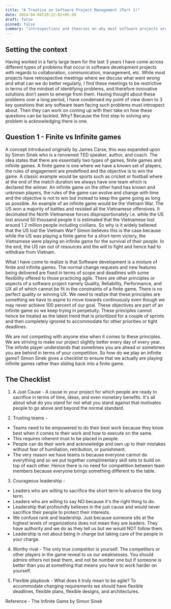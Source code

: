 ```yaml
---
title: "A Treatise on Software Project Management (Part 1)"
date: 2024-04-04T20:22:02+05:30
draft: false
pinned: false
summary: "introspections and theories on why most software projects are dysfunctional"
---
```


## Setting the context

Having worked in a fairly large team for the last 3 years I have come across different types of problems that occur in software development projects with regards to collaboration, communication, management, etc. While most projects have retrospective meetings where we discuss what went wrong and what can we do better regularly, I find these meetings to be restrictive in terms of the mindset of identifying problems, and therefore innovative solutions don’t seem to emerge from them. Having thought about these problems over a long period, I have condensed my point of view down to 3 key questions that any software team facing such problems must introspect about. Then they can work on coming up with their take on how these questions can be tackled. Why? Because the first step to solving any problem is acknowledging there is one.

## Question 1 - Finite vs Infinite games

A concept introduced originally by James Carse, this was expanded upon by Simon Sinek who is a renowned TED speaker, author, and coach. The idea states that there are essentially two types of games, finite games and infinite games. A finite game is one where we have a known set of players, the rules of engagement are predefined and the objective is to win the game. A classic example would be sports such as cricket or football where at the end of the match duration we always have one team which is declared the winner. An infinite game on the other hand has known and unknown players, the rules of the game can evolve and change with time and the objective is not to win but instead to keep the game going as long as possible. An example of an infinite game would be the Vietnam War. The US won a majority of battles and resisted all the Vietnamese offensives. It decimated the North Vietnamese forces disproportionately i.e. while the US lost around 50 thousand people it is estimated that the Vietnamese lost around 1.2 million people including civilians. So why is it widely believed that the US lost the Vietnam War? Simon believes this is the case because while the US was playing a finite game for a short-term victory, the Vietnamese were playing an infinite game for the survival of their people. In the end, the US ran out of resources and the will to fight and hence had to withdraw from Vietnam.

What I have come to realize is that Software development is a mixture of finite and infinite games. The normal change requests and new features being delivered are fixed in terms of scope and deadlines with some flexibility offered to those practicing agile. There are other principles or aspects of a software project namely Quality, Reliability, Performance, and UX all of which cannot be fit in the constraints of a finite game. There is no perfect quality or winning UX. We need to realize that these principles are something we have to aspire to move towards continuously even though we may never achieve 100 percent of our goal. These objectives are part of an infinite game so we keep trying in perpetuity. These principles cannot hence be treated as the latest trend that is prioritized for a couple of sprints and then completely ignored to accommodate for other priorities or tight deadlines.

We are not competing with anyone else when it comes to these principles. We are striving to make our project slightly better every day of every year. The infinite player understands that sometimes you are ahead or sometimes you are behind in terms of your competition. So how do we play an infinite game? Simon Sinek gives a checklist to ensure that we actually are playing infinite games rather than sliding back into a finite game.

## The Checklist

1. A Just Cause - A cause in your project for which people are ready to sacrifice in terms of time, ideas, and even monetary benefits. It's all about what do you stand for not what you stand against that motivates people to go above and beyond the normal standard.

2. Trusting teams -

* Teams need to be empowered to do their best work because they know best when it comes to their work and how to execute on the same.
* This requires inherent trust to be placed in people.
* People can do their work and acknowledge and own up to their mistakes without fear of humiliation, retribution, or punishment.
* The very reason we have teams is because everyone cannot do everything and so we put together complimentary skill sets to build on top of each other. Hence there is no need for competition between team members because everyone brings something different to the table.

3. Courageous leadership -

* Leaders who are willing to sacrifice the short term to advance the long term.
* Leaders who are willing to say NO because it's the right thing to do.
* Leadership that profoundly believes in the just cause and would never sacrifice their people to protect their interests.
* We confuse rank and leadership. Just because someone sits at the highest levels of organizations does not mean they are leaders. They have authority and we do as they tell us but we would NOT follow them.
* Leadership is not about being in charge but taking care of the people in your charge.

4. Worthy rival - The only true competitor is yourself. The competitors or other players in the game reveal to us our weaknesses. You should admire others not beat them, and not be number one but if someone is better than you at something that means you have to work harder on yourself.

5. Flexible playbook - What does it truly mean to be agile? To accommodate changing requirements we should have flexible deadlines, flexible plans, flexible designs, and architectures.

Reference - The Infinite Game by Simon Sinek

